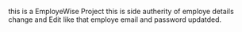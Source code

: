 this is a EmployeWise Project this is side autherity of employe details change and Edit like that employe email and password updatded.
